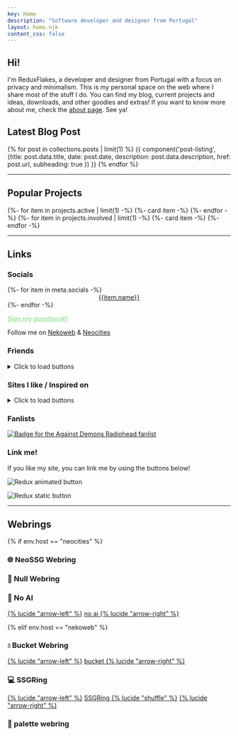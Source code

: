 ```yaml
---
key: Home
description: "Software developer and designer from Portugal"
layout: home.njk
content_css: false
---
```


## Hi!

I'm ReduxFlakes, a developer and designer from Portugal with a focus on privacy and minimalism. This is my personal space on the web where I share most of the stuff I do. You can find my blog, current projects and ideas, downloads, and other goodies and extras! If you want to know more about me, check the [about page](/about). See ya!

## Latest Blog Post

{% for post in collections.posts | limit(1) %}
{{ component('post-listing', {title: post.data.title, date: post.date, description: post.data.description, href:
post.url, subheading: true }) }}
{% endfor %}

---

## Popular Projects

<div class="auto-grid" style="--size: 250px;">
{%- for item in projects.active | limit(1) -%}
 {%- card item -%}
{%- endfor -%}
{%- for item in projects.involved | limit(1) -%}
  {%- card item -%}
{%- endfor -%}
</div>

---

## Links

### Socials

<div class="auto-grid button-grid" style="gap:1rem;--size:72px;">
  {%- for item in meta.socials -%}
  <a href="{{item.url}}" style="display:flex;flex-direction:column;align-items:center;" class="btn"><img
      src="/public/icons/pixy/{{item.name | slugify}}.png" alt="" aria-hidden="true" class="classic-btn" loading="lazy"
      decoding="async" eleventy:ignore>{{item.name}}</a>
  {%- endfor -%}
</div>

<a href="https://reduxflakes.atabook.org/" style="color:#A6E3A1"><b>Sign my guestbook!</b></a>

</div>

Follow me on <a href="https://nekoweb.org/follow/reduxflakes">Nekoweb</a> & <a
      href="https://neocities.org/site/reduxflakes">Neocities</a></p>

### Friends

<details>
  <summary>Click to load buttons</summary>
  <div class="auto-flex button-grid">
    {%- for button in buttons.friends -%}
    {%- if button.img -%}
    <a href="{{button.url}}" title="{{button.title}}" class="btn"><img src="/public/buttons/friends/{{button.img}}"
        alt="{{button.title}} button" width="88" height="31" class="classic-btn" {%- if ".gif" in button.img or button.eleventy == "ignore" -%}
        loading="lazy" decoding="async" eleventy:ignore {%- endif -%}></a>
    {%- else -%}
    <a href="{{button.url}}" style="min-width:88px;min-height:31px;" class="btn">{{button.title}}</a>
    {%- endif -%}
    {% endfor %}
  </div>
</details>

### Sites I like / Inspired on

<details>
  <summary>Click to load buttons</summary>
  <div class="auto-flex button-grid">
    {%- for button in buttons.likes -%}
    {%- if button.img -%}
    <a href="{{button.url}}" title="{{button.title}}" class="btn"><img src="/public/buttons/{{button.img}}"
        alt="{{button.title}} button" width="88" height="31" class="classic-btn" {%- if ".gif" in button.img -%}
        loading="lazy" decoding="async" eleventy:ignore {%- endif -%}></a>
    {%- else -%}
    <a href="{{button.url}}" style="min-width:88px;min-height:31px;" class="btn">{{button.title}}</a>
    {%- endif -%}
    {% endfor %}
  </div>
</details>

### Fanlists

<a href="https://fanlistings.melankorin.net/radiohead/" title="Against Demons, the Radiohead fanlisting" aria-label="Against Demons, the Radiohead fanlisting"><img src="/public/badges/against_demons_fanlist.png" alt="Badge for the Against Demons Radiohead fanlist"></a>

### Link me!

If you like my site, you can link me by using the buttons below!

<div class="auto-flex">

<img src="/public/buttons/reduc_anim.gif" alt="Redux animated button" class="classic-btn" loading="lazy"
    decoding="async" eleventy:ignore>

<img src="/public/buttons/reduc.webp" alt="Redux static button" class="classic-btn" loading="lazy"
    decoding="async">

</div>

---

## Webrings

{% if env.host == "neocities" %}

### 🌐 NeoSSG Webring

<div id="neossg">
  <script type="text/javascript" src="https://neossg.neocities.org/onionring-variables.js" defer async></script>
  <script type="text/javascript" src="https://neossg.neocities.org/onionring-widget.js" defer async></script>
</div>

### 💽 Null Webring

<div class="auto-flex">

  <script src="https://nuthead.neocities.org/ring/ring.js" defer async></script>

</div>

### 🤖 No AI

<div class="auto-flex" style="align-items:center;">
  <a href="https://baccyflap.com/noai/?prv&s=rzr" target="_top" title="Go back">{% lucide "arrow-left" %}</a>
  <a href="https://baccyflap.com/noai" target="_blank" rel="noopener"> no ai </a>
  <a href="https://baccyflap.com/noai/?nxt&s=rzr" target="_top" title="Next up">{% lucide "arrow-right" %}</a>
</div>

{% elif env.host == "nekoweb" %}

### 💧 Bucket Webring

<div class="auto-flex" style="align-items:center;">
  <a href="https://webring.bucketfish.me/redirect.html?to=prev&name=reduxflakes" target="_top" title="Go back">{% lucide
    "arrow-left" %}</a>
  <a href="https://webring.bucketfish.me" target="_blank" rel="noopener"> bucket </a>
  <a href="https://webring.bucketfish.me/redirect.html?to=next&name=reduxflakes" target="_top" title="Next up">{% lucide
    "arrow-right" %}</a>
</div>

### 💻 SSGRing

<div class="auto-flex" style="align-items:center;">
  <a href="https://jbcarreon123.nekoweb.org/webrings/ssgring/redirect?slug=reduxflakes&way=prev" title="Go back">{%
    lucide "arrow-left" %}</a>
  <a href="https://jbcarreon123.nekoweb.org/webrings/ssgring" target="_blank" rel="noopener"> SSGRing </a>
  <a href="https://jbcarreon123.nekoweb.org/webrings/ssgring/redirect?way=rand" title="Random">{% lucide "shuffle"
    %}</a>
  <a href="https://jbcarreon123.nekoweb.org/webrings/ssgring/redirect?slug=reduxflakes&way=next" target="_top"
    title="Next up">{% lucide "arrow-right" %}</a>
</div>

### 🎨 palette webring

<webring-container>
  <config key="type" value="gruvbox-dark"></config>
  <config key="font" value="Overused Grotesk, Arial, sans-serif"></config>
  <config key="fill" value="true"></config>
  <script src="https://palette.nekoweb.org/pmoring.js" defer async data-type="catppuccin-mocha"/>
</webring-container>

{% endif %}

<hr>

## Latest Update

{% for entry in updates | limit(1) %}

  <p><b class="flex-h"><time
        datetime="{{ entry.date | dateToISO }}">{{ entry.date | formatDateTime }}<time></b></p>

  <p>{{ entry.content | safe }}</p>
  {% if entry.list %}
  <p><b>Changes:</b></p>
  <ul style="padding:0 2rem;">
    {% for item in entry.list %}
    <li>{{item | safe}}</li>
    {% endfor %}
  </ul>
  {% endif %}
  </p>
  {% endfor %}

<small>Looking for older updates? Check the [changelog page](/changelog)!</small>
